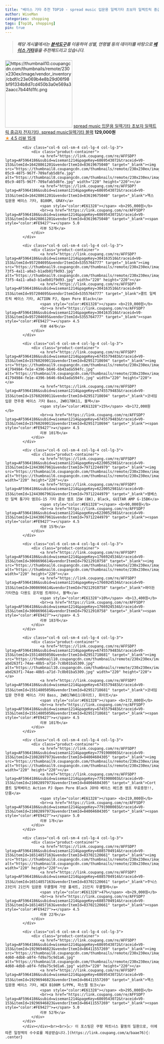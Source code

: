 ```yaml
---
title: "베이스 기타 추천 TOP10 - spread music 입문용 일렉기타 초보자 일렉트릭 중급자 전자기타, spread music일렉기타 블랙"
author: WiseMan
categories: shopping
tags: [Top10, shopping]
pin: true
---
```


> ##### 해당 게시물에서는 [**분석도구**](https://itemscout.io/)를 이용하여 **성별**, **연령별** 등의 데이터를 바탕으로 [**베이스 기타**](https://link.coupang.com/a/baae76)들을 추천해드리고 있습니다.
<div class="container"><div class="row">
            <div class="col-6 col-sm-4 col-lg-4 col-lg-3">
                <div class="product-container">
                    <a href="https://link.coupang.com/re/AFFSDP?lptag=AF5964186&subid=wiseman1214&pageKey=7633055294&traceid=V0-153&itemId=20263145667&vendorItemId=84724759579" target="_blank"><img src="https://thumbnail10.coupangcdn.com/thumbnails/remote/230x230ex/image/vendor_inventory/cbdf/c23e069b4e8b29d06f98bf91334b8d7cd450b3a0e569a32aacc7b44fd1fc.png" alt="https://thumbnail10.coupangcdn.com/thumbnails/remote/230x230ex/image/vendor_inventory/cbdf/c23e069b4e8b29d06f98bf91334b8d7cd450b3a0e569a32aacc7b44fd1fc.png" width="220" height="220"></a>
                    <a href="https://link.coupang.com/re/AFFSDP?lptag=AF5964186&subid=wiseman1214&pageKey=7633055294&traceid=V0-153&itemId=20263145667&vendorItemId=84724759579" target="_blank">spread music 입문용 일렉기타 초보자 일렉트릭 중급자 전자기타, spread music일렉기타 블랙</a>
                    <span style="color:#E61328"></span> <b>129,000원</b>
                    <br><a href="https://link.coupang.com/re/AFFSDP?lptag=AF5964186&subid=wiseman1214&pageKey=7633055294&traceid=V0-153&itemId=20263145667&vendorItemId=84724759579" target="_blank"><span style="color:#FE9427">★</span> 4.5
                    리뷰 15개</a>
                </div>
            </div>
            
            <div class="col-6 col-sm-4 col-lg-4 col-lg-3">
                <div class="product-container">
                    <a href="https://link.coupang.com/re/AFFSDP?lptag=AF5964186&subid=wiseman1214&pageKey=6869543072&traceid=V0-153&itemId=16428861201&vendorItemId=83619675040" target="_blank"><img src="https://thumbnail8.coupangcdn.com/thumbnails/remote/230x230ex/image/retail/images/2022/10/26/10/8/4685646a-05c9-4075-967f-709afab5d8fe.jpg" alt="https://thumbnail8.coupangcdn.com/thumbnails/remote/230x230ex/image/retail/images/2022/10/26/10/8/4685646a-05c9-4075-967f-709afab5d8fe.jpg" width="220" height="220"></a>
                    <a href="https://link.coupang.com/re/AFFSDP?lptag=AF5964186&subid=wiseman1214&pageKey=6869543072&traceid=V0-153&itemId=16428861201&vendorItemId=83619675040" target="_blank">헥스 입문용 베이스 기타, B100M, GRAY</a>
                    <span style="color:#E61328"></span> <b>295,000원</b>
                    <br><a href="https://link.coupang.com/re/AFFSDP?lptag=AF5964186&subid=wiseman1214&pageKey=6869543072&traceid=V0-153&itemId=16428861201&vendorItemId=83619675040" target="_blank"><span style="color:#FE9427">★</span> 5.0
                    리뷰 52개</a>
                </div>
            </div>
            
            <div class="col-6 col-sm-4 col-lg-4 col-lg-3">
                <div class="product-container">
                    <a href="https://link.coupang.com/re/AFFSDP?lptag=AF5964186&subid=wiseman1214&pageKey=304163516&traceid=V0-153&itemId=957204695&vendorItemId=5355764777" target="_blank"><img src="https://thumbnail9.coupangcdn.com/thumbnails/remote/230x230ex/image/retail/images/2019/09/19/13/5/7d814a2e-73f5-4a11-a0a3-b1adb01f9d93.jpg" alt="https://thumbnail9.coupangcdn.com/thumbnails/remote/230x230ex/image/retail/images/2019/09/19/13/5/7d814a2e-73f5-4a11-a0a3-b1adb01f9d93.jpg" width="220" height="220"></a>
                    <a href="https://link.coupang.com/re/AFFSDP?lptag=AF5964186&subid=wiseman1214&pageKey=304163516&traceid=V0-153&itemId=957204695&vendorItemId=5355764777" target="_blank">콜트 일렉트릭 베이스 기타, ACTION PJ, Open Pore Black</a>
                    <span style="color:#E61328"></span> <b>219,000원</b>
                    <br><a href="https://link.coupang.com/re/AFFSDP?lptag=AF5964186&subid=wiseman1214&pageKey=304163516&traceid=V0-153&itemId=957204695&vendorItemId=5355764777" target="_blank"><span style="color:#FE9427">★</span> 4.5
                    리뷰 44개</a>
                </div>
            </div>
            
            <div class="col-6 col-sm-4 col-lg-4 col-lg-3">
                <div class="product-container">
                    <a href="https://link.coupang.com/re/AFFSDP?lptag=AF5964186&subid=wiseman1214&pageKey=6745579483&traceid=V0-153&itemId=15760269011&vendorItemId=82951718694" target="_blank"><img src="https://thumbnail9.coupangcdn.com/thumbnails/remote/230x230ex/image/retail/images/4710594401630342-41794984-fe1e-4396-b646-6b43ada594fc.jpg" alt="https://thumbnail9.coupangcdn.com/thumbnails/remote/230x230ex/image/retail/images/4710594401630342-41794984-fe1e-4396-b646-6b43ada594fc.jpg" width="220" height="220"></a>
                    <a href="https://link.coupang.com/re/AFFSDP?lptag=AF5964186&subid=wiseman1214&pageKey=6745579483&traceid=V0-153&itemId=15760269011&vendorItemId=82951718694" target="_blank">코네임 입문 연주용 베이스 기타 Bass, 2W017BK11, 블랙</a>
                    <span style="color:#E61328">15%</span> <b>172,000원</b>
                    <br><a href="https://link.coupang.com/re/AFFSDP?lptag=AF5964186&subid=wiseman1214&pageKey=6745579483&traceid=V0-153&itemId=15760269011&vendorItemId=82951718694" target="_blank"><span style="color:#FE9427">★</span> 4.5
                    리뷰 101개</a>
                </div>
            </div>
            
            <div class="col-6 col-sm-4 col-lg-4 col-lg-3">
                <div class="product-container">
                    <a href="https://link.coupang.com/re/AFFSDP?lptag=AF5964186&subid=wiseman1214&pageKey=6220052981&traceid=V0-153&itemId=12443067961&vendorItemId=79712244979" target="_blank"><img src="https://thumbnail6.coupangcdn.com/thumbnails/remote/230x230ex/image/vendor_inventory/80ec/c7cd6d051062133fc206d10f7b1aebbcaad4ee81e0817b1182b6710af4a0.jpg" alt="https://thumbnail6.coupangcdn.com/thumbnails/remote/230x230ex/image/vendor_inventory/80ec/c7cd6d051062133fc206d10f7b1aebbcaad4ee81e0817b1182b6710af4a0.jpg" width="220" height="220"></a>
                    <a href="https://link.coupang.com/re/AFFSDP?lptag=AF5964186&subid=wiseman1214&pageKey=6220052981&traceid=V0-153&itemId=12443067961&vendorItemId=79712244979" target="_blank">엠베스턴 일렉 통기타 앰프G-15 기타 콤보 앰프 15W (BK), Black, GUITAR AMP G-15BK</a>
                    <span style="color:#E61328"></span> <b>90,000원</b>
                    <br><a href="https://link.coupang.com/re/AFFSDP?lptag=AF5964186&subid=wiseman1214&pageKey=6220052981&traceid=V0-153&itemId=12443067961&vendorItemId=79712244979" target="_blank"><span style="color:#FE9427">★</span> 4.5
                    리뷰 15개</a>
                </div>
            </div>
            
            <div class="col-6 col-sm-4 col-lg-4 col-lg-3">
                <div class="product-container">
                    <a href="https://link.coupang.com/re/AFFSDP?lptag=AF5964186&subid=wiseman1214&pageKey=1766924534&traceid=V0-153&itemId=3008696614&vendorItemId=79212910758" target="_blank"><img src="https://thumbnail6.coupangcdn.com/thumbnails/remote/230x230ex/image/rs_quotation_api/xu9bzj5x/ec0bf5cd494b4443871b9a4592565663.jpg" alt="https://thumbnail6.coupangcdn.com/thumbnails/remote/230x230ex/image/rs_quotation_api/xu9bzj5x/ec0bf5cd494b4443871b9a4592565663.jpg" width="220" height="220"></a>
                    <a href="https://link.coupang.com/re/AFFSDP?lptag=AF5964186&subid=wiseman1214&pageKey=1766924534&traceid=V0-153&itemId=3008696614&vendorItemId=79212910758" target="_blank">와이든 기타연습 다용도 운지법 트레이너, 블랙</a>
                    <span style="color:#E61328">10%</span> <b>13,400원</b>
                    <br><a href="https://link.coupang.com/re/AFFSDP?lptag=AF5964186&subid=wiseman1214&pageKey=1766924534&traceid=V0-153&itemId=3008696614&vendorItemId=79212910758" target="_blank"><span style="color:#FE9427">★</span> 4.5
                    리뷰 183개</a>
                </div>
            </div>
            
            <div class="col-6 col-sm-4 col-lg-4 col-lg-3">
                <div class="product-container">
                    <a href="https://link.coupang.com/re/AFFSDP?lptag=AF5964186&subid=wiseman1214&pageKey=6745579483&traceid=V0-153&itemId=15514805050&vendorItemId=82951718681" target="_blank"><img src="https://thumbnail10.coupangcdn.com/thumbnails/remote/230x230ex/image/retail/images/4712325275936179-abd263f1-74ae-48b5-a71d-7c8b01ba5309.jpg" alt="https://thumbnail10.coupangcdn.com/thumbnails/remote/230x230ex/image/retail/images/4712325275936179-abd263f1-74ae-48b5-a71d-7c8b01ba5309.jpg" width="220" height="220"></a>
                    <a href="https://link.coupang.com/re/AFFSDP?lptag=AF5964186&subid=wiseman1214&pageKey=6745579483&traceid=V0-153&itemId=15514805050&vendorItemId=82951718681" target="_blank">코네임 입문 연주용 베이스 기타 Bass, 2W017WH11(화이트), 화이트</a>
                    <span style="color:#E61328"></span> <b>172,000원</b>
                    <br><a href="https://link.coupang.com/re/AFFSDP?lptag=AF5964186&subid=wiseman1214&pageKey=6745579483&traceid=V0-153&itemId=15514805050&vendorItemId=82951718681" target="_blank"><span style="color:#FE9427">★</span> 4.5
                    리뷰 101개</a>
                </div>
            </div>
            
            <div class="col-6 col-sm-4 col-lg-4 col-lg-3">
                <div class="product-container">
                    <a href="https://link.coupang.com/re/AFFSDP?lptag=AF5964186&subid=wiseman1214&pageKey=7791900003&traceid=V0-153&itemId=21082897973&vendorItemId=84004604305" target="_blank"><img src="https://thumbnail9.coupangcdn.com/thumbnails/remote/230x230ex/image/vendor_inventory/8ac5/b18a22e1777f636496f050b8359e85e0f2ae90e4da09165e21d6670c3d66.jpg" alt="https://thumbnail9.coupangcdn.com/thumbnails/remote/230x230ex/image/vendor_inventory/8ac5/b18a22e1777f636496f050b8359e85e0f2ae90e4da09165e21d6670c3d66.jpg" width="220" height="220"></a>
                    <a href="https://link.coupang.com/re/AFFSDP?lptag=AF5964186&subid=wiseman1214&pageKey=7791900003&traceid=V0-153&itemId=21082897973&vendorItemId=84004604305" target="_blank">Cort 콜트 일렉베이스 Action PJ Open Pore Black JOYO 베이스 헤드폰 앰프 무료증정!!, 단품</a>
                    <span style="color:#E61328"></span> <b>219,000원</b>
                    <br><a href="https://link.coupang.com/re/AFFSDP?lptag=AF5964186&subid=wiseman1214&pageKey=7791900003&traceid=V0-153&itemId=21082897973&vendorItemId=84004604305" target="_blank"><span style="color:#FE9427">★</span> 5.0
                    리뷰 1개</a>
                </div>
            </div>
            
            <div class="col-6 col-sm-4 col-lg-4 col-lg-3">
                <div class="product-container">
                    <a href="https://link.coupang.com/re/AFFSDP?lptag=AF5964186&subid=wiseman1214&pageKey=6885704914&traceid=V0-153&itemId=16514857163&vendorItemId=83702120661" target="_blank"><img src="https://thumbnail8.coupangcdn.com/thumbnails/remote/230x230ex/image/vendor_inventory/244e/c8fc48bf5633cd37de6a8f6ea3621a2618d7268116b0d51ab363676ad074.jpg" alt="https://thumbnail8.coupangcdn.com/thumbnails/remote/230x230ex/image/vendor_inventory/244e/c8fc48bf5633cd37de6a8f6ea3621a2618d7268116b0d51ab363676ad074.jpg" width="220" height="220"></a>
                    <a href="https://link.coupang.com/re/AFFSDP?lptag=AF5964186&subid=wiseman1214&pageKey=6885704914&traceid=V0-153&itemId=16514857163&vendorItemId=83702120661" target="_blank">주닉스 23인치 21인치 입문용 우쿨렐레 가방 풀세트, 21인치 우쿨렐레</a>
                    <span style="color:#E61328">47%</span> <b>29,000원</b>
                    <br><a href="https://link.coupang.com/re/AFFSDP?lptag=AF5964186&subid=wiseman1214&pageKey=6885704914&traceid=V0-153&itemId=16514857163&vendorItemId=83702120661" target="_blank"><span style="color:#FE9427">★</span> 4.5
                    리뷰 22개</a>
                </div>
            </div>
            
            <div class="col-6 col-sm-4 col-lg-4 col-lg-3">
                <div class="product-container">
                    <a href="https://link.coupang.com/re/AFFSDP?lptag=AF5964186&subid=wiseman1214&pageKey=6869543072&traceid=V0-153&itemId=19296946823&vendorItemId=86411557269" target="_blank"><img src="https://thumbnail8.coupangcdn.com/thumbnails/remote/230x230ex/image/retail/images/2023/06/28/18/1/172ea2d2-4d60-4db8-a8f4-fd9a75c9d1a6.jpg" alt="https://thumbnail8.coupangcdn.com/thumbnails/remote/230x230ex/image/retail/images/2023/06/28/18/1/172ea2d2-4d60-4db8-a8f4-fd9a75c9d1a6.jpg" width="220" height="220"></a>
                    <a href="https://link.coupang.com/re/AFFSDP?lptag=AF5964186&subid=wiseman1214&pageKey=6869543072&traceid=V0-153&itemId=19296946823&vendorItemId=86411557269" target="_blank">헥스 입문용 베이스 기타, HEX B100M S/PPK, 파스텔 핑크</a>
                    <span style="color:#E61328"></span> <b>295,000원</b>
                    <br><a href="https://link.coupang.com/re/AFFSDP?lptag=AF5964186&subid=wiseman1214&pageKey=6869543072&traceid=V0-153&itemId=19296946823&vendorItemId=86411557269" target="_blank"><span style="color:#FE9427">★</span> 5.0
                    리뷰 52개</a>
                </div>
            </div>
            </div></div><br><br>[👉 이 포스팅은 쿠팡 파트너스 활동의 일환으로, 이에 따른 일정액의 수수료를 제공받습니다.](https://link.coupang.com/a/baae76){: .center}